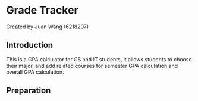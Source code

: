 # Grade Tracker

Created by Juan Wang (6218207)

## Introduction

This is a GPA calculator for CS and IT students, it allows students to choose their major, and add related courses for semester GPA calculation and overall GPA calculation.

## Preparation

